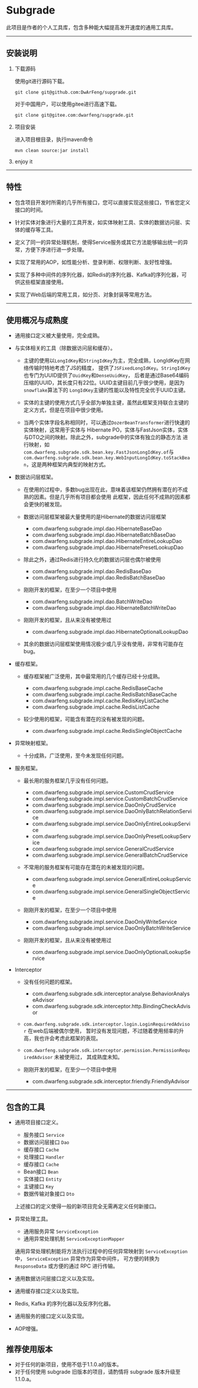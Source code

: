 # Subgrade

此项目是作者的个人工具库，包含多种能大幅提高发开速度的通用工具库。

---

## 安装说明

1. 下载源码

   使用git进行源码下载。
   ```
   git clone git@github.com:DwArFeng/supgrade.git
   ```
   对于中国用户，可以使用gitee进行高速下载。
   ```
   git clone git@gitee.com:dwarfeng/supgrade.git
   ```
   
2. 项目安装

   进入项目根目录，执行maven命令
   ```
   mvn clean source:jar install
   ```

3. enjoy it

---

## 特性

- 包含项目开发时所需的几乎所有接口，您可以直接实现这些接口，节省您定义接口的时间。

- 针对实体对象进行大量的工具开发，如实体映射工具、实体的数据访问层、实体的缓存等工具。

- 定义了同一的异常处理机制，使得Service服务或其它方法能够输出统一的异常，方便下序进行进一步处理。

- 实现了常用的AOP，如性能分析、登录判断、权限判断、友好性增强。

- 实现了多种中间件的序列化器，如Redis的序列化器、Kafka的序列化器，可供这些框架直接使用。

- 实现了Web后端的常用工具，如分页、对象封装等常用方法。

---

## 使用概况与成熟度

- 通用接口定义被大量使用，完全成熟。

- 与实体相关的工具（除数据访问层和缓存）。

  - 主键的使用以`LongIdKey`和`StringIdKey`为主，完全成熟，LongIdKey在网络传输时特地考虑了JS的精度，
  提供了`JSFixedLongIdKey`。`StringIdKey`也专门为UUID提供了`UuidKey`和`DenseUuidKey`，
  后者是通过Base64编码压缩的UUID，其长度只有22位。UUID主键目前几乎很少使用，是因为`snowflake`算法下的
  `LongIdKey`主键的性能以及特性完全优于UUID主键。
  
  - 实体的主键的使用方式几乎全部为单独主键，虽然此框架支持联合主键的定义方式，但是在项目中很少使用。
  
  - 当两个实体字段名称相同时，可以通过`DozerBeanTransformer`进行快速的实体映射，这常用于实体与
  Hibernate PO，实体与FastJson实体，实体与DTO之间的映射。除此之外，subgrade中的实体有独立的静态方法
  进行映射，如`com.dwarfeng.subgrade.sdk.bean.key.FastJsonLongIdKey.of`与
  `com.dwarfeng.subgrade.sdk.bean.key.WebInputLongIdKey.toStackBean`，这是两种框架内典型的映射方式。
  
- 数据访问层框架。

  - 在使用的过程中，多数bug出现在此，意味着该框架仍然拥有潜在的不成熟的因素。但是几乎所有项目都会使用
  此框架，因此任何不成熟的因素都会更快的被发现。
  
  - 数据访问层框架被最大量使用的是Hibernate的数据访问层框架
    - com.dwarfeng.subgrade.impl.dao.HibernateBaseDao
    - com.dwarfeng.subgrade.impl.dao.HibernateBatchBaseDao
    - com.dwarfeng.subgrade.impl.dao.HibernateEntireLookupDao
    - com.dwarfeng.subgrade.impl.dao.HibernatePresetLookupDao
    
  - 除此之外，通过Redis进行持久化的数据访问层也偶尔被使用
    - com.dwarfeng.subgrade.impl.dao.RedisBaseDao
    - com.dwarfeng.subgrade.impl.dao.RedisBatchBaseDao
    
  - 刚刚开发的框架，在至少一个项目中使用
    - com.dwarfeng.subgrade.impl.dao.BatchWriteDao
    - com.dwarfeng.subgrade.impl.dao.HibernateBatchWriteDao
    
  - 刚刚开发的框架，且从来没有被使用过
    - com.dwarfeng.subgrade.impl.dao.HibernateOptionalLookupDao

  - 其余的数据访问层框架使用情况极少或几乎没有使用，非常有可能存在bug。
  
- 缓存框架。

  - 缓存框架被广泛使用，其中最常用的几个缓存已经十分成熟。
    - com.dwarfeng.subgrade.impl.cache.RedisBaseCache
    - com.dwarfeng.subgrade.impl.cache.RedisBatchBaseCache
    - com.dwarfeng.subgrade.impl.cache.RedisKeyListCache
    - com.dwarfeng.subgrade.impl.cache.RedisListCache
    
  - 较少使用的框架，可能含有潜在的没有被发现的问题。
    - com.dwarfeng.subgrade.impl.cache.RedisSingleObjectCache
    
- 异常映射框架。

  - 十分成熟，广泛使用，至今未发现任何问题。
  
- 服务框架。

  - 最长用的服务框架几乎没有任何问题。
    - com.dwarfeng.subgrade.impl.service.CustomCrudService
    - com.dwarfeng.subgrade.impl.service.CustomBatchCrudService
    - com.dwarfeng.subgrade.impl.service.DaoOnlyCrudService
    - com.dwarfeng.subgrade.impl.service.DaoOnlyBatchRelationService
    - com.dwarfeng.subgrade.impl.service.DaoOnlyEntireLookupService
    - com.dwarfeng.subgrade.impl.service.DaoOnlyPresetLookupService
    - com.dwarfeng.subgrade.impl.service.GeneralCrudService
    - com.dwarfeng.subgrade.impl.service.GeneralBatchCrudService
    
  - 不常用的服务框架有可能存在潜在的未被发现的问题。
    - com.dwarfeng.subgrade.impl.service.GeneralEntireLookupService
    - com.dwarfeng.subgrade.impl.service.GeneralSingleObjectService
    
  - 刚刚开发的框架，在至少一个项目中使用
    - com.dwarfeng.subgrade.impl.service.DaoOnlyWriteService
    - com.dwarfeng.subgrade.impl.service.DaoOnlyBatchWriteService
    
  - 刚刚开发的框架，且从来没有被使用过
    - com.dwarfeng.subgrade.impl.service.DaoOnlyOptionalLookupService
    
- Interceptor

  - 没有任何问题的框架。
    - com.dwarfeng.subgrade.sdk.interceptor.analyse.BehaviorAnalyseAdvisor
    - com.dwarfeng.subgrade.sdk.interceptor.http.BindingCheckAdvisor

  - `com.dwarfeng.subgrade.sdk.interceptor.login.LoginRequiredAdvisor` 在web后端被偶尔使用，
  暂时没有发现问题，不过随着使用频率的升高，我也许会考虑此框架的表现。
  
  - `com.dwarfeng.subgrade.sdk.interceptor.permission.PermissionRequiredAdvisor` 未被使用过，
  其成熟度未知。
  
  - 刚刚开发的框架，在至少一个项目中使用
    - com.dwarfeng.subgrade.sdk.interceptor.friendly.FriendlyAdvisor
  
---

## 包含的工具

- 通用项目接口定义。
  - 服务接口 `Service`
  - 数据访问层接口 `Dao`
  - 缓存接口 `Cache`
  - 处理接口 `Handler`
  - 缓存接口 `Cache`
  - Bean接口 `Bean`
  - 实体接口 `Entity`
  - 主键接口 `Key`
  - 数据传输对象接口 `Dto`
  
  上述接口的定义使得一般的新项目完全无需再定义任何新接口。

- 异常处理工具。
  - 通用服务异常 `ServiceException`
  - 通用异常处理机制 `ServiceExceptionMapper`

  通用异常处理机制能将方法执行过程中的任何异常映射到 `ServiceException` 中， `ServiceException` 异常作为异常中间件，
  可方便的转换为 `ResponseData` 或方便的通过 RPC 进行传输。

- 通用数据访问层接口定义以及实现。
- 通用缓存接口定义以及实现。
- Redis, Kafka 的序列化器以及反序列化器。
- 通用服务的接口定义以及实现。
- AOP增强。

## 推荐使用版本

- 对于任何的新项目，使用不低于1.1.0.a的版本。
- 对于任何使用 subgrade 旧版本的项目，请酌情将 subgrade 版本升级至1.1.0.a。
